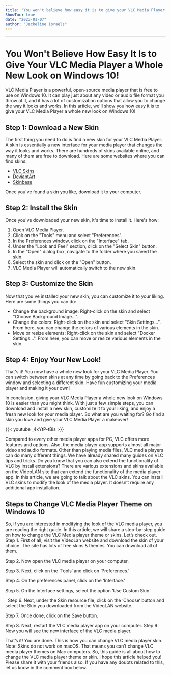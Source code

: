 ```yaml
---
title: "You won't believe how easy it is to give your VLC Media Player a whole new look on Windows 10!"
ShowToc: true 
date: "2023-01-07"
author: "Jackeline Israels"
---
```

*****
# You Won't Believe How Easy It Is to Give Your VLC Media Player a Whole New Look on Windows 10!

VLC Media Player is a powerful, open-source media player that is free to use on Windows 10. It can play just about any video or audio file format you throw at it, and it has a lot of customization options that allow you to change the way it looks and works. In this article, we'll show you how easy it is to give your VLC Media Player a whole new look on Windows 10!

## Step 1: Download a New Skin

The first thing you need to do is find a new skin for your VLC Media Player. A skin is essentially a new interface for your media player that changes the way it looks and works. There are hundreds of skins available online, and many of them are free to download. Here are some websites where you can find skins:

* [VLC Skins](https://www.videolan.org/vlc/skins.php)
* [DeviantArt](https://www.deviantart.com/)
* [Skinbase](https://skinbase.org/)

Once you've found a skin you like, download it to your computer.

## Step 2: Install the Skin

Once you've downloaded your new skin, it's time to install it. Here's how:

1. Open VLC Media Player.
2. Click on the "Tools" menu and select "Preferences".
3. In the Preferences window, click on the "Interface" tab.
4. Under the "Look and Feel" section, click on the "Select Skin" button.
5. In the "Open" dialog box, navigate to the folder where you saved the skin.
6. Select the skin and click on the "Open" button.
7. VLC Media Player will automatically switch to the new skin.

## Step 3: Customize the Skin

Now that you've installed your new skin, you can customize it to your liking. Here are some things you can do:

* Change the background image: Right-click on the skin and select "Choose Background Image...".
* Change the colors: Right-click on the skin and select "Skin Settings...". From here, you can change the colors of various elements in the skin.
* Move or resize elements: Right-click on the skin and select "Docker Settings...". From here, you can move or resize various elements in the skin.

## Step 4: Enjoy Your New Look!

That's it! You now have a whole new look for your VLC Media Player. You can switch between skins at any time by going back to the Preferences window and selecting a different skin. Have fun customizing your media player and making it your own!

In conclusion, giving your VLC Media Player a whole new look on Windows 10 is easier than you might think. With just a few simple steps, you can download and install a new skin, customize it to your liking, and enjoy a fresh new look for your media player. So what are you waiting for? Go find a skin you love and give your VLC Media Player a makeover!

{{< youtube _4xYtP-tBis >}} 



Compared to every other media player apps for PC, VLC offers more features and options. Also, the media player app supports almost all major video and audio formats.
Other than playing media files, VLC media players can do many different things. We have already shared many guides on VLC tips and tricks. Do you know that you can also extend the functionality of VLC by install extensions?
There are various extensions and skins available on the VideoLAN site that can extend the functionality of the media player app.
In this article, we are going to talk about the VLC skins. You can install VLC skins to modify the look of the media player. It doesn’t require any additional app installation.

 
## Steps to Change VLC Media Player Theme on Windows 10


So, if you are interested in modifying the look of the VLC media player, you are reading the right guide. In this article, we will share a step-by-step guide on how to change the VLC Media player theme or skins. Let’s check out.
Step 1. First of all, visit the VideoLan website and download the skin of your choice. The site has lots of free skins & themes. You can download all of them.

Step 2. Now open the VLC media player on your computer.

Step 3. Next, click on the ‘Tools‘ and click on ‘Preferences.’

Step 4. On the preferences panel, click on the ‘Interface.’

Step 5. On the Interface settings, select the option ‘Use Custom Skin.’

 
Step 6. Next, under the Skin resource file, click on the ‘Choose‘ button and select the Skin you downloaded from the VideoLAN website.

Step 7. Once done, click on the Save button.

Step 8. Next, restart the VLC media player app on your computer.
Step 9. Now you will see the new interface of the VLC media player.

That’s it! You are done. This is how you can change VLC media player skin.
Note: Skins do not work on macOS. That means you can’t change VLC media player themes on Mac computers.
So, this guide is all about how to change the VLC media player theme or skin. I hope this article helped you! Please share it with your friends also. If you have any doubts related to this, let us know in the comment box below.




